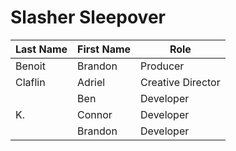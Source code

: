 # Slasher Sleepover

| Last Name | First Name |       Role        | 
|-----------|------------|-------------------|
| Benoit    | Brandon    | Producer          |
| Claflin   | Adriel     | Creative Director | 
|           | Ben        | Developer         |
| K.        | Connor     | Developer         |
|           | Brandon    | Developer         |
